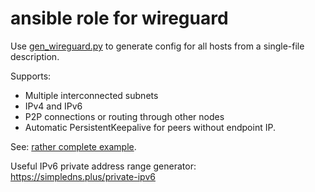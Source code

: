 # ansible role for wireguard

Use [gen_wireguard.py](gen_wireguard/gen_wireguard.py) to generate config for all hosts from a single-file description.

Supports:
  - Multiple interconnected subnets
  - IPv4 and IPv6
  - P2P connections or routing through other nodes
  - Automatic PersistentKeepalive for peers without endpoint IP.

See: [rather complete example](gen_wireguard/tests/rather_complete_example/network.yml).

Useful IPv6 private address range generator: https://simpledns.plus/private-ipv6
